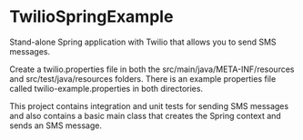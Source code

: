 TwilioSpringExample
===================

Stand-alone Spring application with Twilio that allows you to send SMS messages.

Create a twilio.properties file in both the src/main/java/META-INF/resources and src/test/java/resources folders.
There is an example properties file called twilio-example.properties in both directories.

This project contains integration and unit tests for sending SMS messages and also contains a basic main class that creates the Spring context and sends an SMS message.
